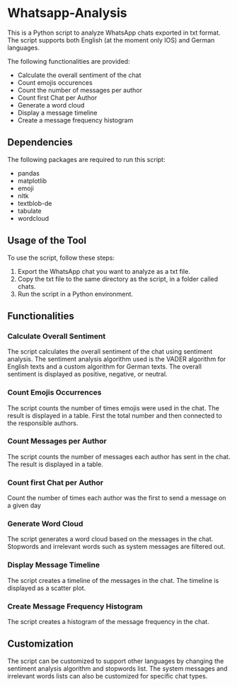 # Whatsapp-Analysis
This is a Python script to analyze WhatsApp chats exported in txt format. The script supports both English (at the moment only IOS) and German languages.

The following functionalities are provided:

- Calculate the overall sentiment of the chat
- Count emojis occurences
- Count the number of messages per author
- Count first Chat per Author
- Generate a word cloud
- Display a message timeline
- Create a message frequency histogram

## Dependencies
The following packages are required to run this script:

- pandas
- matplotlib
- emoji
- nltk
- textblob-de
- tabulate
- wordcloud

## Usage of the Tool

To use the script, follow these steps:

1. Export the WhatsApp chat you want to analyze as a txt file.
2. Copy the txt file to the same directory as the script, in a folder called chats.
3. Run the script in a Python environment.

## Functionalities
### Calculate Overall Sentiment
The script calculates the overall sentiment of the chat using sentiment analysis. The sentiment analysis algorithm used is the VADER algorithm for English texts and a custom algorithm for German texts. The overall sentiment is displayed as positive, negative, or neutral.


### Count Emojis Occurrences
The script counts the number of times emojis were used in the chat. The result is displayed in a table.
First the total number and then connected to the responsible authors.


### Count Messages per Author
The script counts the number of messages each author has sent in the chat. The result is displayed in a table.


### Count first Chat per Author
Count the number of times each author was the first to send a message on a given day


### Generate Word Cloud
The script generates a word cloud based on the messages in the chat. Stopwords and irrelevant words such as system messages are filtered out.


### Display Message Timeline
The script creates a timeline of the messages in the chat. The timeline is displayed as a scatter plot.


### Create Message Frequency Histogram
The script creates a histogram of the message frequency in the chat.


## Customization
The script can be customized to support other languages by changing the sentiment analysis algorithm and stopwords list. The system messages and irrelevant words lists can also be customized for specific chat types.